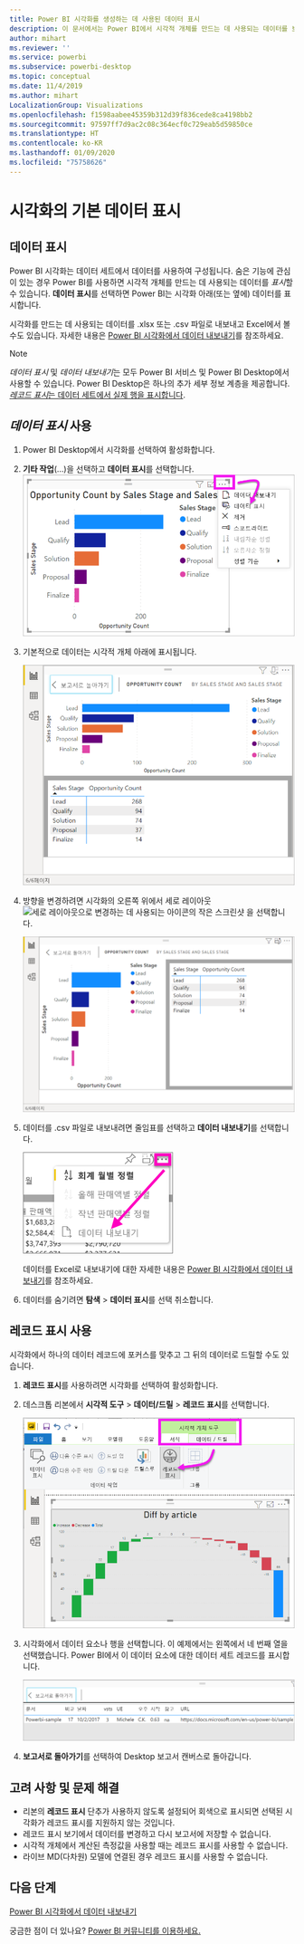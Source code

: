 ```yaml
---
title: Power BI 시각화를 생성하는 데 사용된 데이터 표시
description: 이 문서에서는 Power BI에서 시각적 개체를 만드는 데 사용되는 데이터를 보는 방법 및 해당 데이터를 .csv 파일로 내보내는 방법을 설명합니다.
author: mihart
ms.reviewer: ''
ms.service: powerbi
ms.subservice: powerbi-desktop
ms.topic: conceptual
ms.date: 11/4/2019
ms.author: mihart
LocalizationGroup: Visualizations
ms.openlocfilehash: f1598aabee45359b312d39f836cede8ca4198bb2
ms.sourcegitcommit: 97597ff7d9ac2c08c364ecf0c729eab5d59850ce
ms.translationtype: HT
ms.contentlocale: ko-KR
ms.lasthandoff: 01/09/2020
ms.locfileid: "75758626"
---
```

# <a name="display-a-visualizations-underlying-data"></a>시각화의 기본 데이터 표시

## <a name="show-data"></a>데이터 표시
Power BI 시각화는 데이터 세트에서 데이터를 사용하여 구성됩니다. 숨은 기능에 관심이 있는 경우 Power BI를 사용하면 시각적 개체를 만드는 데 사용되는 데이터를 *표시*할 수 있습니다. **데이터 표시**를 선택하면 Power BI는 시각화 아래(또는 옆에) 데이터를 표시합니다.

시각화를 만드는 데 사용되는 데이터를 .xlsx 또는 .csv 파일로 내보내고 Excel에서 볼 수도 있습니다. 자세한 내용은 [Power BI 시각화에서 데이터 내보내기](power-bi-visualization-export-data.md)를 참조하세요.

> [!NOTE]
> *데이터 표시* 및 *데이터 내보내기*는 모두 Power BI 서비스 및 Power BI Desktop에서 사용할 수 있습니다. Power BI Desktop은 하나의 추가 세부 정보 계층을 제공합니다. [*레코드 표시*는 데이터 세트에서 실제 행을 표시합니다](../desktop-see-data-see-records.md).
> 
> 

## <a name="using-show-data"></a>*데이터 표시* 사용 
1. Power BI Desktop에서 시각화를 선택하여 활성화합니다.

2. **기타 작업**(...)을 선택하고 **데이터 표시**를 선택합니다. 
    ![데이터 표시의 표시 옵션](media/service-reports-show-data/power-bi-more-action.png)


3. 기본적으로 데이터는 시각적 개체 아래에 표시됩니다.
   
   ![시각적 개체 및 데이터 세로 표시](media/service-reports-show-data/power-bi-show-data-below.png)

4. 방향을 변경하려면 시각화의 오른쪽 위에서 세로 레이아웃 ![세로 레이아웃으로 변경하는 데 사용되는 아이콘의 작은 스크린샷](media/service-reports-show-data/power-bi-vertical-icon-new.png) 을 선택합니다.
   
   ![시각적 개체 및 데이터 가로 표시](media/service-reports-show-data/power-bi-show-data-side.png)
5. 데이터를 .csv 파일로 내보내려면 줄임표를 선택하고 **데이터 내보내기**를 선택합니다.
   
    ![데이터 내보내기 선택](media/service-reports-show-data/power-bi-export-data-new.png)
   
    데이터를 Excel로 내보내기에 대한 자세한 내용은 [Power BI 시각화에서 데이터 내보내기](power-bi-visualization-export-data.md)를 참조하세요.
6. 데이터를 숨기려면 **탐색** > **데이터 표시**를 선택 취소합니다.

## <a name="using-show-records"></a>레코드 표시 사용
시각화에서 하나의 데이터 레코드에 포커스를 맞추고 그 뒤의 데이터로 드릴할 수도 있습니다. 

1. **레코드 표시**를 사용하려면 시각화를 선택하여 활성화합니다. 

2. 데스크톱 리본에서 **시각적 도구** > **데이터/드릴** > **레코드 표시**를 선택합니다. 

    ![레코드 표시가 선택된 스크린샷.](media/service-reports-show-data/power-bi-see-record.png)

3. 시각화에서 데이터 요소나 행을 선택합니다. 이 예제에서는 왼쪽에서 네 번째 열을 선택했습니다. Power BI에서 이 데이터 요소에 대한 데이터 세트 레코드를 표시합니다.

    ![데이터 세트의 단일 레코드 스크린샷.](media/service-reports-show-data/power-bi-row.png)

4. **보고서로 돌아가기**를 선택하여 Desktop 보고서 캔버스로 돌아갑니다. 

## <a name="considerations-and-troubleshooting"></a>고려 사항 및 문제 해결

- 리본의 **레코드 표시** 단추가 사용하지 않도록 설정되어 회색으로 표시되면 선택된 시각화가 레코드 표시를 지원하지 않는 것입니다.
- 레코드 표시 보기에서 데이터를 변경하고 다시 보고서에 저장할 수 없습니다.
- 시각적 개체에서 계산된 측정값을 사용할 때는 레코드 표시를 사용할 수 없습니다.
- 라이브 MD(다차원) 모델에 연결된 경우 레코드 표시를 사용할 수 없습니다.  

## <a name="next-steps"></a>다음 단계
[Power BI 시각화에서 데이터 내보내기](power-bi-visualization-export-data.md)    

궁금한 점이 더 있나요? [Power BI 커뮤니티를 이용하세요.](https://community.powerbi.com/)

